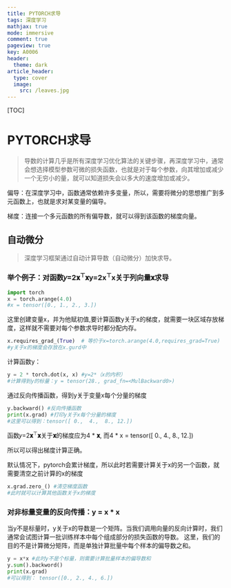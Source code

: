 ```yaml
---
title: PYTORCH求导
tags: 深度学习
mathjax: true
mode: immersive
comment: true
pageview: true
key: A0006
header:
  theme: dark
article_header:
  type: cover
  image:
    src: /leaves.jpg
---
```


[TOC]



# PYTORCH求导

> 导数的计算几乎是所有深度学习优化算法的关键步骤，再深度学习中，通常会想选择模型参数可微的损失函数，也就是对于每个参数，向其增加或减少一个无穷小的量，就可以知道损失会以多大的速度增加或减少。

偏导：在深度学习中，函数通常依赖许多变量，所以，需要将微分的思想推广到多元函数上，也就是求对某变量的偏导。

梯度：连接一个多元函数的所有偏导数，就可以得到该函数的梯度向量。

## 自动微分

> 深度学习框架通过自动计算导数（自动微分）加快求导。

### 举个例子：对函数𝑦=2**𝐱**<sup>⊤</sup>**𝐱**y=2x<sup>⊤</sup>x关于列向量**𝐱**求导

``` python
import torch
x = torch.arange(4.0)
#x = tensor([0., 1., 2., 3.])
```

这里创建变量x，并为他赋初值,要计算函数y关于x的梯度，就需要一块区域存放梯度，这样就不需要对每个参数求导时都分配内存。

```python
x.requires_grad_(True)  # 等价于x=torch.arange(4.0,requires_grad=True)
#y关于x的梯度会存放在x.gurd中
```

计算函数y：

```python
y = 2 * torch.dot(x, x) #y=2*（x的内积）
#计算得到y的标量：y = tensor(28., grad_fn=<MulBackward0>)
```

通过反向传播函数，得到y关于变量x每个分量的梯度

```python
y.backward() #反向传播函数
print(x.grad) #打印y关于x每个分量的梯度
#这里可以得到：tensor([ 0.,  4.,  8., 12.])
```

函数𝑦=2**𝐱**<sup>⊤</sup>**𝐱**关于**𝐱**的梯度应为4 * **𝐱**, 而4 * x = tensor([ 0.,  4.,  8., 12.])

所以可以得出梯度计算正确。

默认情况下，pytorch会累计梯度，所以此时若需要计算关于x的另一个函数，就需要清空之前计算的x的梯度

```python
x.grad.zero_() #清空梯度函数
#此时就可以计算其他函数关于x的梯度
```

### 对非标量变量的反向传播：y = x * x

当y不是标量时，y关于x的导数是一个矩阵。当我们调用向量的反向计算时，我们通常会试图计算一批训练样本中每个组成部分的损失函数的导数。 这里，我们的目的不是计算微分矩阵，而是单独计算批量中每个样本的偏导数之和。

```python
y = x*x #此时y不是个标量，则需要计算批量样本的偏导数和
y.sum().backword()
print(x.grad) 
#可以得到： tensor([0., 2., 4., 6.]) 
```

